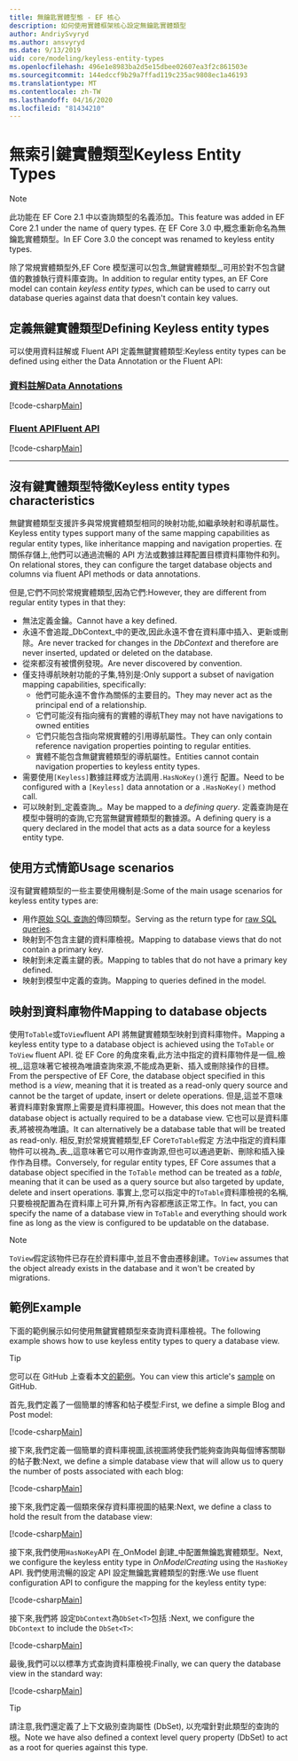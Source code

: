 ```yaml
---
title: 無鑰匙實體型態 - EF 核心
description: 如何使用實體框架核心設定無鑰匙實體類型
author: AndriySvyryd
ms.author: ansvyryd
ms.date: 9/13/2019
uid: core/modeling/keyless-entity-types
ms.openlocfilehash: 496e1e8983ba2d5e15dbee02607ea3f2c861503e
ms.sourcegitcommit: 144edccf9b29a7ffad119c235ac9808ec1a46193
ms.translationtype: MT
ms.contentlocale: zh-TW
ms.lasthandoff: 04/16/2020
ms.locfileid: "81434210"
---
```

# <a name="keyless-entity-types"></a><span data-ttu-id="1016f-103">無索引鍵實體類型</span><span class="sxs-lookup"><span data-stu-id="1016f-103">Keyless Entity Types</span></span>

> [!NOTE]
> <span data-ttu-id="1016f-104">此功能在 EF Core 2.1 中以查詢類型的名義添加。</span><span class="sxs-lookup"><span data-stu-id="1016f-104">This feature was added in EF Core 2.1 under the name of query types.</span></span> <span data-ttu-id="1016f-105">在 EF Core 3.0 中,概念重新命名為無鑰匙實體類型。</span><span class="sxs-lookup"><span data-stu-id="1016f-105">In EF Core 3.0 the concept was renamed to keyless entity types.</span></span>

<span data-ttu-id="1016f-106">除了常規實體類型外,EF Core 模型還可以包含_無鍵實體類型_,可用於對不包含鍵值的數據執行資料庫查詢。</span><span class="sxs-lookup"><span data-stu-id="1016f-106">In addition to regular entity types, an EF Core model can contain _keyless entity types_, which can be used to carry out database queries against data that doesn't contain key values.</span></span>

## <a name="defining-keyless-entity-types"></a><span data-ttu-id="1016f-107">定義無鍵實體類型</span><span class="sxs-lookup"><span data-stu-id="1016f-107">Defining Keyless entity types</span></span>

<span data-ttu-id="1016f-108">可以使用資料註解或 Fluent API 定義無鍵實體類型:</span><span class="sxs-lookup"><span data-stu-id="1016f-108">Keyless entity types can be defined using either the Data Annotation or the Fluent API:</span></span>

### <a name="data-annotations"></a>[<span data-ttu-id="1016f-109">資料註解</span><span class="sxs-lookup"><span data-stu-id="1016f-109">Data Annotations</span></span>](#tab/data-annotations)

[!code-csharp[Main](../../../samples/core/Modeling/DataAnnotations/Keyless.cs?Name=Keyless&highlight=1)]

### <a name="fluent-api"></a>[<span data-ttu-id="1016f-110">Fluent API</span><span class="sxs-lookup"><span data-stu-id="1016f-110">Fluent API</span></span>](#tab/fluent-api)

[!code-csharp[Main](../../../samples/core/Modeling/FluentAPI/Keyless.cs?Name=Keyless&highlight=4)]

***

## <a name="keyless-entity-types-characteristics"></a><span data-ttu-id="1016f-111">沒有鍵實體類型特徵</span><span class="sxs-lookup"><span data-stu-id="1016f-111">Keyless entity types characteristics</span></span>

<span data-ttu-id="1016f-112">無鍵實體類型支援許多與常規實體類型相同的映射功能,如繼承映射和導航屬性。</span><span class="sxs-lookup"><span data-stu-id="1016f-112">Keyless entity types support many of the same mapping capabilities as regular entity types, like inheritance mapping and navigation properties.</span></span> <span data-ttu-id="1016f-113">在關係存儲上,他們可以通過流暢的 API 方法或數據註釋配置目標資料庫物件和列。</span><span class="sxs-lookup"><span data-stu-id="1016f-113">On relational stores, they can configure the target database objects and columns via fluent API methods or data annotations.</span></span>

<span data-ttu-id="1016f-114">但是,它們不同於常規實體類型,因為它們:</span><span class="sxs-lookup"><span data-stu-id="1016f-114">However, they are different from regular entity types in that they:</span></span>

- <span data-ttu-id="1016f-115">無法定義金鑰。</span><span class="sxs-lookup"><span data-stu-id="1016f-115">Cannot have a key defined.</span></span>
- <span data-ttu-id="1016f-116">永遠不會追蹤_DbContext_中的更改,因此永遠不會在資料庫中插入、更新或刪除。</span><span class="sxs-lookup"><span data-stu-id="1016f-116">Are never tracked for changes in the _DbContext_ and therefore are never inserted, updated or deleted on the database.</span></span>
- <span data-ttu-id="1016f-117">從來都沒有被慣例發現。</span><span class="sxs-lookup"><span data-stu-id="1016f-117">Are never discovered by convention.</span></span>
- <span data-ttu-id="1016f-118">僅支持導航映射功能的子集,特別是:</span><span class="sxs-lookup"><span data-stu-id="1016f-118">Only support a subset of navigation mapping capabilities, specifically:</span></span>
  - <span data-ttu-id="1016f-119">他們可能永遠不會作為關係的主要目的。</span><span class="sxs-lookup"><span data-stu-id="1016f-119">They may never act as the principal end of a relationship.</span></span>
  - <span data-ttu-id="1016f-120">它們可能沒有指向擁有的實體的導航</span><span class="sxs-lookup"><span data-stu-id="1016f-120">They may not have navigations to owned entities</span></span>
  - <span data-ttu-id="1016f-121">它們只能包含指向常規實體的引用導航屬性。</span><span class="sxs-lookup"><span data-stu-id="1016f-121">They can only contain reference navigation properties pointing to regular entities.</span></span>
  - <span data-ttu-id="1016f-122">實體不能包含無鍵實體類型的導航屬性。</span><span class="sxs-lookup"><span data-stu-id="1016f-122">Entities cannot contain navigation properties to keyless entity types.</span></span>
- <span data-ttu-id="1016f-123">需要使用`[Keyless]`數據註釋或方法調用`.HasNoKey()`進行 配置。</span><span class="sxs-lookup"><span data-stu-id="1016f-123">Need to be configured with a `[Keyless]` data annotation or a `.HasNoKey()` method call.</span></span>
- <span data-ttu-id="1016f-124">可以映射到_定義查詢_。</span><span class="sxs-lookup"><span data-stu-id="1016f-124">May be mapped to a _defining query_.</span></span> <span data-ttu-id="1016f-125">定義查詢是在模型中聲明的查詢,它充當無鍵實體類型的數據源。</span><span class="sxs-lookup"><span data-stu-id="1016f-125">A defining query is a query declared in the model that acts as a data source for a keyless entity type.</span></span>

## <a name="usage-scenarios"></a><span data-ttu-id="1016f-126">使用方式情節</span><span class="sxs-lookup"><span data-stu-id="1016f-126">Usage scenarios</span></span>

<span data-ttu-id="1016f-127">沒有鍵實體類型的一些主要使用機制是:</span><span class="sxs-lookup"><span data-stu-id="1016f-127">Some of the main usage scenarios for keyless entity types are:</span></span>

- <span data-ttu-id="1016f-128">用作[原始 SQL 查詢的](xref:core/querying/raw-sql)傳回類型。</span><span class="sxs-lookup"><span data-stu-id="1016f-128">Serving as the return type for [raw SQL queries](xref:core/querying/raw-sql).</span></span>
- <span data-ttu-id="1016f-129">映射到不包含主鍵的資料庫檢視。</span><span class="sxs-lookup"><span data-stu-id="1016f-129">Mapping to database views that do not contain a primary key.</span></span>
- <span data-ttu-id="1016f-130">映射到未定義主鍵的表。</span><span class="sxs-lookup"><span data-stu-id="1016f-130">Mapping to tables that do not have a primary key defined.</span></span>
- <span data-ttu-id="1016f-131">映射到模型中定義的查詢。</span><span class="sxs-lookup"><span data-stu-id="1016f-131">Mapping to queries defined in the model.</span></span>

## <a name="mapping-to-database-objects"></a><span data-ttu-id="1016f-132">映射到資料庫物件</span><span class="sxs-lookup"><span data-stu-id="1016f-132">Mapping to database objects</span></span>

<span data-ttu-id="1016f-133">使用`ToTable`或`ToView`fluent API 將無鍵實體類型映射到資料庫物件。</span><span class="sxs-lookup"><span data-stu-id="1016f-133">Mapping a keyless entity type to a database object is achieved using the `ToTable` or `ToView` fluent API.</span></span> <span data-ttu-id="1016f-134">從 EF Core 的角度來看,此方法中指定的資料庫物件是一個_檢視_,這意味著它被視為唯讀查詢來源,不能成為更新、插入或刪除操作的目標。</span><span class="sxs-lookup"><span data-stu-id="1016f-134">From the perspective of EF Core, the database object specified in this method is a _view_, meaning that it is treated as a read-only query source and cannot be the target of update, insert or delete operations.</span></span> <span data-ttu-id="1016f-135">但是,這並不意味著資料庫對象實際上需要是資料庫視圖。</span><span class="sxs-lookup"><span data-stu-id="1016f-135">However, this does not mean that the database object is actually required to be a database view.</span></span> <span data-ttu-id="1016f-136">它也可以是資料庫表,將被視為唯讀。</span><span class="sxs-lookup"><span data-stu-id="1016f-136">It can alternatively be a database table that will be treated as read-only.</span></span> <span data-ttu-id="1016f-137">相反,對於常規實體類型,EF Core`ToTable`假定 方法中指定的資料庫物件可以視為_表_,這意味著它可以用作查詢源,但也可以通過更新、刪除和插入操作作為目標。</span><span class="sxs-lookup"><span data-stu-id="1016f-137">Conversely, for regular entity types, EF Core assumes that a database object specified in the `ToTable` method can be treated as a _table_, meaning that it can be used as a query source but also targeted by update, delete and insert operations.</span></span> <span data-ttu-id="1016f-138">事實上,您可以指定中的`ToTable`資料庫檢視的名稱,只要檢視配置為在資料庫上可升算,所有內容都應該正常工作。</span><span class="sxs-lookup"><span data-stu-id="1016f-138">In fact, you can specify the name of a database view in `ToTable` and everything should work fine as long as the view is configured to be updatable on the database.</span></span>

> [!NOTE]
> <span data-ttu-id="1016f-139">`ToView`假定該物件已存在於資料庫中,並且不會由遷移創建。</span><span class="sxs-lookup"><span data-stu-id="1016f-139">`ToView` assumes that the object already exists in the database and it won't be created by migrations.</span></span>

## <a name="example"></a><span data-ttu-id="1016f-140">範例</span><span class="sxs-lookup"><span data-stu-id="1016f-140">Example</span></span>

<span data-ttu-id="1016f-141">下面的範例展示如何使用無鍵實體類型來查詢資料庫檢視。</span><span class="sxs-lookup"><span data-stu-id="1016f-141">The following example shows how to use keyless entity types to query a database view.</span></span>

> [!TIP]
> <span data-ttu-id="1016f-142">您可以在 GitHub 上查看本文[的範例](https://github.com/dotnet/EntityFramework.Docs/tree/master/samples/core/KeylessEntityTypes)。</span><span class="sxs-lookup"><span data-stu-id="1016f-142">You can view this article's [sample](https://github.com/dotnet/EntityFramework.Docs/tree/master/samples/core/KeylessEntityTypes) on GitHub.</span></span>

<span data-ttu-id="1016f-143">首先,我們定義了一個簡單的博客和帖子模型:</span><span class="sxs-lookup"><span data-stu-id="1016f-143">First, we define a simple Blog and Post model:</span></span>

[!code-csharp[Main](../../../samples/core/KeylessEntityTypes/Program.cs#Entities)]

<span data-ttu-id="1016f-144">接下來,我們定義一個簡單的資料庫視圖,該視圖將使我們能夠查詢與每個博客關聯的帖子數:</span><span class="sxs-lookup"><span data-stu-id="1016f-144">Next, we define a simple database view that will allow us to query the number of posts associated with each blog:</span></span>

[!code-csharp[Main](../../../samples/core/KeylessEntityTypes/Program.cs#View)]

<span data-ttu-id="1016f-145">接下來,我們定義一個類來保存資料庫視圖的結果:</span><span class="sxs-lookup"><span data-stu-id="1016f-145">Next, we define a class to hold the result from the database view:</span></span>

[!code-csharp[Main](../../../samples/core/KeylessEntityTypes/Program.cs#KeylessEntityType)]

<span data-ttu-id="1016f-146">接下來,我們使用`HasNoKey`API 在_OnModel 創建_中配置無鑰匙實體類型。</span><span class="sxs-lookup"><span data-stu-id="1016f-146">Next, we configure the keyless entity type in _OnModelCreating_ using the `HasNoKey` API.</span></span>
<span data-ttu-id="1016f-147">我們使用流暢的設定 API 設定無鑰匙實體類型的對應:</span><span class="sxs-lookup"><span data-stu-id="1016f-147">We use fluent configuration API to configure the mapping for the keyless entity type:</span></span>

[!code-csharp[Main](../../../samples/core/KeylessEntityTypes/Program.cs#Configuration)]

<span data-ttu-id="1016f-148">接下來,我們將 設定`DbContext`為`DbSet<T>`包括 :</span><span class="sxs-lookup"><span data-stu-id="1016f-148">Next, we configure the `DbContext` to include the `DbSet<T>`:</span></span>

[!code-csharp[Main](../../../samples/core/KeylessEntityTypes/Program.cs#DbSet)]

<span data-ttu-id="1016f-149">最後,我們可以以標準方式查詢資料庫檢視:</span><span class="sxs-lookup"><span data-stu-id="1016f-149">Finally, we can query the database view in the standard way:</span></span>

[!code-csharp[Main](../../../samples/core/KeylessEntityTypes/Program.cs#Query)]

> [!TIP]
> <span data-ttu-id="1016f-150">請注意,我們還定義了上下文級別查詢屬性 (DbSet), 以充噹針對此類型的查詢的根。</span><span class="sxs-lookup"><span data-stu-id="1016f-150">Note we have also defined a context level query property (DbSet) to act as a root for queries against this type.</span></span>
